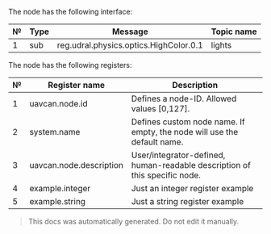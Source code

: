 The node has the following interface:

| №  | Type | Message | Topic name  |
| -- | ---- | ------- | ----------- |
|   1 | sub | reg.udral.physics.optics.HighColor.0.1 | lights | {'type': 'Port', 'data_type': 'reg.udral.physics.optics.HighColor.0.1', 'enum_base': 'RGBLED'}|

The node has the following registers:

| №  | Register name           | Description |
| -- | ----------------------- | ----------- |
|  1 | uavcan.node.id          | Defines a node-ID. Allowed values [0,127]. |
|  2 | system.name             | Defines custom node name. If empty, the node will use the default name. |
|  3 | uavcan.node.description | User/integrator-defined, human-readable description of this specific node. |
|  4 | example.integer         | Just an integer register example |
|  5 | example.string          | Just a string register example |

> This docs was automatically generated. Do not edit it manually.

